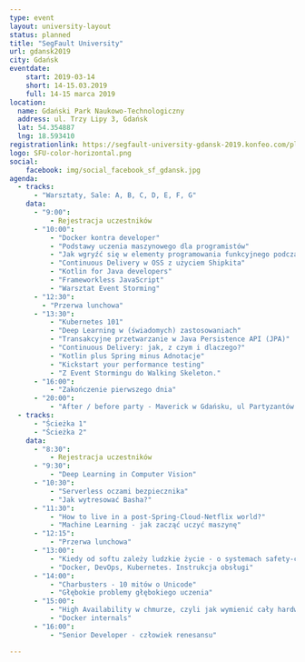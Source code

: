 ```yaml
---
type: event
layout: university-layout
status: planned
title: "SegFault University"
url: gdansk2019
city: Gdańsk
eventdate:
    start: 2019-03-14
    short: 14-15.03.2019
    full: 14-15 marca 2019
location:
  name: Gdański Park Naukowo-Technologiczny
  address: ul. Trzy Lipy 3, Gdańsk
  lat: 54.354887
  lng: 18.593410
registrationlink: https://segfault-university-gdansk-2019.konfeo.com/pl/groups
logo: SFU-color-horizontal.png
social: 
    facebook: img/social_facebook_sf_gdansk.jpg
agenda:
  - tracks:
      - "Warsztaty, Sale: A, B, C, D, E, F, G"
    data:
      - "9:00":
          - Rejestracja uczestników
      - "10:00":
          - "Docker kontra developer"
          - "Podstawy uczenia maszynowego dla programistów"
          - "Jak wgryźć się w elementy programowania funkcyjnego podczas refaktoryzacji kodu w Javie?"
          - "Continuous Delivery w OSS z użyciem Shipkita"
          - "Kotlin for Java developers"
          - "Frameworkless JavaScript"
          - "Warsztat Event Storming"
      - "12:30":
        - "Przerwa lunchowa"
      - "13:30":
          - "Kubernetes 101"
          - "Deep Learning w (świadomych) zastosowaniach"
          - "Transakcyjne przetwarzanie w Java Persistence API (JPA)"
          - "Continuous Delivery: jak, z czym i dlaczego?"
          - "Kotlin plus Spring minus Adnotacje"
          - "Kickstart your performance testing"
          - "Z Event Stormingu do Walking Skeleton."
      - "16:00": 
          - "Zakończenie pierwszego dnia"
      - "20:00":
          - "After / before party - Maverick w Gdańsku, ul Partyzantów 8"
  - tracks:
      - "Ścieżka 1"
      - "Ścieżka 2"
    data:
      - "8:30":
          - Rejestracja uczestników
      - "9:30":
          - "Deep Learning in Computer Vision"
      - "10:30":
          - "Serverless oczami bezpiecznika"
          - "Jak wytresować Basha?"
      - "11:30":
          - "How to live in a post-Spring-Cloud-Netflix world?"
          - "Machine Learning - jak zacząć uczyć maszynę"
      - "12:15":
          - "Przerwa lunchowa"
      - "13:00":
          - "Kiedy od softu zależy ludzkie życie - o systemach safety-critical"
          - "Docker, DevOps, Kubernetes. Instrukcja obsługi"
      - "14:00":
          - "Charbusters - 10 mitów o Unicode"
          - "Głębokie problemy głębokiego uczenia"
      - "15:00":
          - "High Availability w chmurze, czyli jak wymienić cały hardware bez downtime'u aplikacji"
          - "Docker internals"
      - "16:00":
          - "Senior Developer - człowiek renesansu"

---
```

